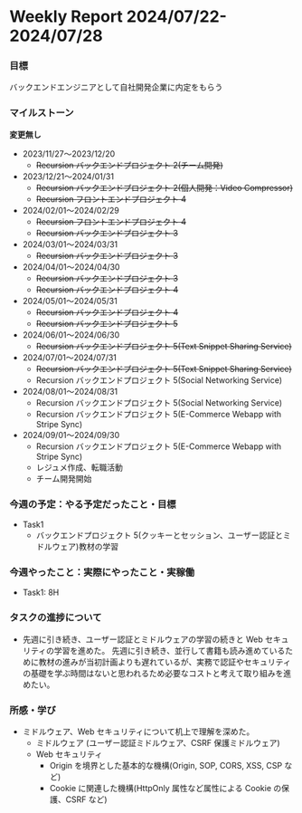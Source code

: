 # Weekly Report 2024/07/22-2024/07/28

### 目標

バックエンドエンジニアとして自社開発企業に内定をもらう

### マイルストーン

**変更無し**

- 2023/11/27〜2023/12/20
  - ~~Recursion バックエンドプロジェクト 2(チーム開発)~~
- 2023/12/21〜2024/01/31
  - ~~Recursion バックエンドプロジェクト 2(個人開発：Video Compressor)~~
  - ~~Recursion フロントエンドプロジェクト 4~~
- 2024/02/01〜2024/02/29
  - ~~Recursion フロントエンドプロジェクト 4~~
  - ~~Recursion バックエンドプロジェクト 3~~
- 2024/03/01〜2024/03/31
  - ~~Recursion バックエンドプロジェクト 3~~
- 2024/04/01〜2024/04/30
  - ~~Recursion バックエンドプロジェクト 3~~
  - ~~Recursion バックエンドプロジェクト 4~~
- 2024/05/01〜2024/05/31
  - ~~Recursion バックエンドプロジェクト 4~~
  - ~~Recursion バックエンドプロジェクト 5~~
- 2024/06/01〜2024/06/30
  - ~~Recursion バックエンドプロジェクト 5(Text Snippet Sharing Service)~~
- 2024/07/01〜2024/07/31
  - ~~Recursion バックエンドプロジェクト 5(Text Snippet Sharing Service)~~
  - Recursion バックエンドプロジェクト 5(Social Networking Service)
- 2024/08/01〜2024/08/31
  - Recursion バックエンドプロジェクト 5(Social Networking Service)
  - Recursion バックエンドプロジェクト 5(E-Commerce Webapp with Stripe Sync)
- 2024/09/01〜2024/09/30
  - Recursion バックエンドプロジェクト 5(E-Commerce Webapp with Stripe Sync)
  - レジュメ作成、転職活動
  - チーム開発開始

### 今週の予定：やる予定だったこと・目標

- Task1
  - バックエンドプロジェクト 5(クッキーとセッション、ユーザー認証とミドルウェア)教材の学習

### 今週やったこと：実際にやったこと・実稼働

- Task1: 8H

### タスクの進捗について

- 先週に引き続き、ユーザー認証とミドルウェアの学習の続きと Web セキュリティの学習を進めた。
  先週に引き続き、並行して書籍も読み進めているために教材の進みが当初計画よりも遅れているが、実務で認証やセキュリティの基礎を学ぶ時間はないと思われるため必要なコストと考えて取り組みを進めたい。

### 所感・学び

- ミドルウェア、Web セキュリティについて机上で理解を深めた。
  - ミドルウェア (ユーザー認証ミドルウェア、CSRF 保護ミドルウェア)
  - Web セキュリティ
    - Origin を境界とした基本的な機構(Origin, SOP, CORS, XSS, CSP など)
    - Cookie に関連した機構(HttpOnly 属性など属性による Cookie の保護、CSRF など)
